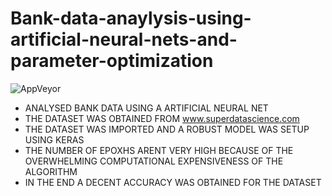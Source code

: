 # Bank-data-anaylysis-using-artificial-neural-nets-and-parameter-optimization

![AppVeyor](https://img.shields.io/appveyor/ci/:user/:repo.svg)

- ANALYSED BANK DATA USING A ARTIFICIAL NEURAL NET
- THE DATASET WAS OBTAINED FROM www.superdatascience.com
- THE DATASET WAS IMPORTED AND A ROBUST MODEL WAS SETUP USING KERAS 
- THE NUMBER OF EPOXHS ARENT VERY HIGH BECAUSE OF THE OVERWHELMING COMPUTATIONAL EXPENSIVENESS OF THE ALGORITHM
- IN THE END A DECENT ACCURACY WAS OBTAINED FOR THE DATASET
